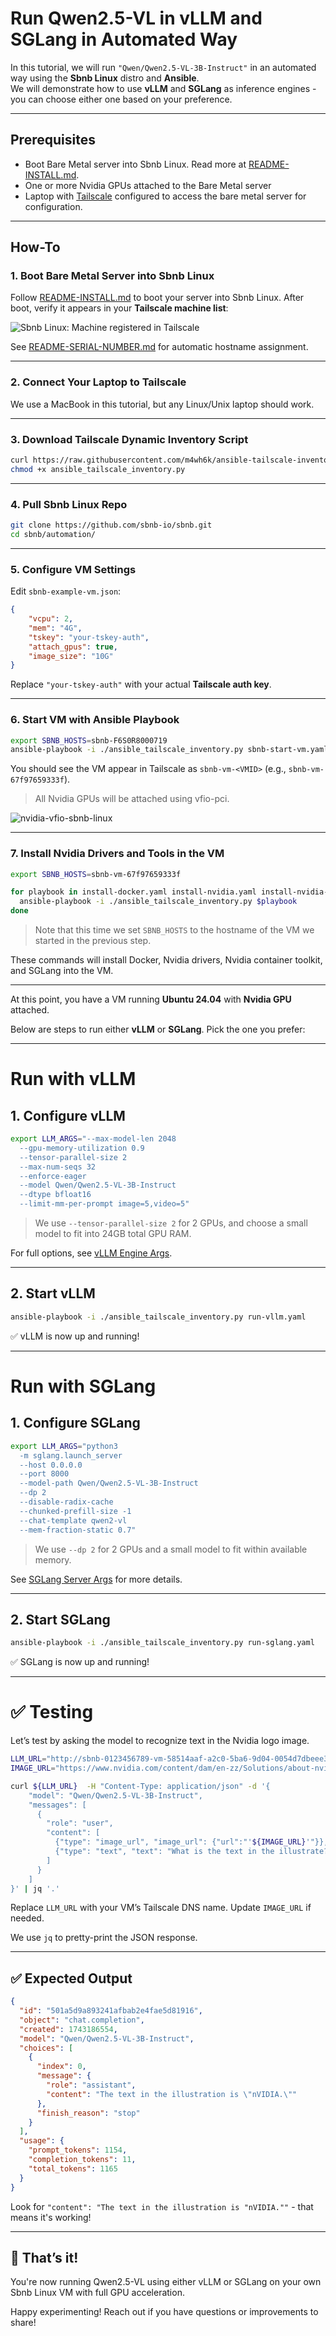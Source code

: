 
# Run Qwen2.5-VL in vLLM and SGLang in Automated Way

In this tutorial, we will run `"Qwen/Qwen2.5-VL-3B-Instruct"` in an automated way using the **Sbnb Linux** distro and **Ansible**.  
We will demonstrate how to use **vLLM** and **SGLang** as inference engines - you can choose either one based on your preference.

---

## Prerequisites

- Boot Bare Metal server into Sbnb Linux. Read more at [README-INSTALL.md](README-INSTALL.md).
- One or more Nvidia GPUs attached to the Bare Metal server
- Laptop with [Tailscale](https://tailscale.com/) configured to access the bare metal server for configuration.

---

## How-To

### 1. Boot Bare Metal Server into Sbnb Linux

Follow [README-INSTALL.md](README-INSTALL.md) to boot your server into Sbnb Linux. After boot, verify it appears in your **Tailscale machine list**:

![Sbnb Linux: Machine registered in Tailscale](images/serial-number-tailscale.png)

See [README-SERIAL-NUMBER.md](README-SERIAL-NUMBER.md) for automatic hostname assignment.

---

### 2. Connect Your Laptop to Tailscale

We use a MacBook in this tutorial, but any Linux/Unix laptop should work.

---

### 3. Download Tailscale Dynamic Inventory Script

```sh
curl https://raw.githubusercontent.com/m4wh6k/ansible-tailscale-inventory/refs/heads/main/ansible_tailscale_inventory.py -O
chmod +x ansible_tailscale_inventory.py
```

---

### 4. Pull Sbnb Linux Repo

```sh
git clone https://github.com/sbnb-io/sbnb.git
cd sbnb/automation/
```

---

### 5. Configure VM Settings

Edit `sbnb-example-vm.json`:

```json
{
    "vcpu": 2,
    "mem": "4G",
    "tskey": "your-tskey-auth",
    "attach_gpus": true,
    "image_size": "10G"
}
```

Replace `"your-tskey-auth"` with your actual **Tailscale auth key**.

---

### 6. Start VM with Ansible Playbook

```sh
export SBNB_HOSTS=sbnb-F6S0R8000719
ansible-playbook -i ./ansible_tailscale_inventory.py sbnb-start-vm.yaml
```

You should see the VM appear in Tailscale as `sbnb-vm-<VMID>` (e.g., `sbnb-vm-67f97659333f`).

> All Nvidia GPUs will be attached using vfio-pci.

![nvidia-vfio-sbnb-linux](images/nvidia-vfio-sbnb-linux.png)

---

### 7. Install Nvidia Drivers and Tools in the VM

```bash
export SBNB_HOSTS=sbnb-vm-67f97659333f

for playbook in install-docker.yaml install-nvidia.yaml install-nvidia-container-toolkit.yaml; do
  ansible-playbook -i ./ansible_tailscale_inventory.py $playbook
done
```

> Note that this time we set `SBNB_HOSTS` to the hostname of the VM we started in the previous step.

These commands will install Docker, Nvidia drivers, Nvidia container toolkit, and SGLang into the VM.

---

At this point, you have a VM running **Ubuntu 24.04** with **Nvidia GPU** attached.

Below are steps to run either **vLLM** or **SGLang**. Pick the one you prefer:

---

# Run with vLLM

## 1. Configure vLLM

```bash
export LLM_ARGS="--max-model-len 2048
  --gpu-memory-utilization 0.9
  --tensor-parallel-size 2
  --max-num-seqs 32
  --enforce-eager
  --model Qwen/Qwen2.5-VL-3B-Instruct
  --dtype bfloat16
  --limit-mm-per-prompt image=5,video=5"
```

> We use `--tensor-parallel-size 2` for 2 GPUs, and choose a small model to fit into 24GB total GPU RAM.

For full options, see [vLLM Engine Args](https://docs.vllm.ai/en/latest/serving/engine_args.html).

---

## 2. Start vLLM

```bash
ansible-playbook -i ./ansible_tailscale_inventory.py run-vllm.yaml
```

✅ vLLM is now up and running!

---

# Run with SGLang

## 1. Configure SGLang

```bash
export LLM_ARGS="python3
  -m sglang.launch_server
  --host 0.0.0.0
  --port 8000
  --model-path Qwen/Qwen2.5-VL-3B-Instruct
  --dp 2
  --disable-radix-cache
  --chunked-prefill-size -1
  --chat-template qwen2-vl
  --mem-fraction-static 0.7"
```

> We use `--dp 2` for 2 GPUs and a small model to fit within available memory.

See [SGLang Server Args](https://github.com/sgl-project/sglang/blob/main/docs/backend/server_arguments.md) for more details.

---

## 2. Start SGLang

```bash
ansible-playbook -i ./ansible_tailscale_inventory.py run-sglang.yaml
```

✅ SGLang is now up and running!

---

# ✅ Testing

Let’s test by asking the model to recognize text in the Nvidia logo image.

```bash
LLM_URL="http://sbnb-0123456789-vm-58514aaf-a2c0-5ba6-9d04-0054d7dbeee3.tail730ca.ts.net:8000/v1/chat/completions"
IMAGE_URL="https://www.nvidia.com/content/dam/en-zz/Solutions/about-nvidia/logo-and-brand/01-nvidia-logo-horiz-500x200-2c50-d@2x.png"

curl ${LLM_URL}  -H "Content-Type: application/json" -d '{
    "model": "Qwen/Qwen2.5-VL-3B-Instruct",
    "messages": [
      {
        "role": "user",
        "content": [
          {"type": "image_url", "image_url": {"url":"'${IMAGE_URL}'"}},
          {"type": "text", "text": "What is the text in the illustrate?"}
        ]
      }
    ]
}' | jq '.'
```

Replace `LLM_URL` with your VM’s Tailscale DNS name. Update `IMAGE_URL` if needed.

We use `jq` to pretty-print the JSON response.

---

## ✅ Expected Output

```json
{
  "id": "501a5d9a893241afbab2e4fae5d81916",
  "object": "chat.completion",
  "created": 1743186554,
  "model": "Qwen/Qwen2.5-VL-3B-Instruct",
  "choices": [
    {
      "index": 0,
      "message": {
        "role": "assistant",
        "content": "The text in the illustration is \"nVIDIA.\""
      },
      "finish_reason": "stop"
    }
  ],
  "usage": {
    "prompt_tokens": 1154,
    "completion_tokens": 11,
    "total_tokens": 1165
  }
}
```

Look for `"content": "The text in the illustration is "nVIDIA.""` - that means it's working!

---

## 🎉 That’s it!

You're now running Qwen2.5-VL using either vLLM or SGLang on your own Sbnb Linux VM with full GPU acceleration.

Happy experimenting! Reach out if you have questions or improvements to share!
